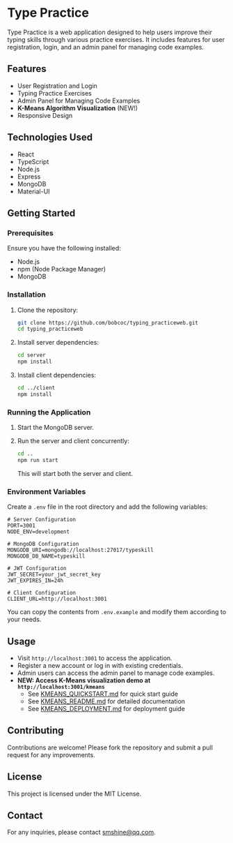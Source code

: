 # Type Practice

Type Practice is a web application designed to help users improve their typing skills through various practice exercises. It includes features for user registration, login, and an admin panel for managing code examples.

## Features

- User Registration and Login
- Typing Practice Exercises
- Admin Panel for Managing Code Examples
- **K-Means Algorithm Visualization** (NEW!)
- Responsive Design

## Technologies Used

- React
- TypeScript
- Node.js
- Express
- MongoDB
- Material-UI

## Getting Started

### Prerequisites

Ensure you have the following installed:

- Node.js
- npm (Node Package Manager)
- MongoDB

### Installation

1. Clone the repository:

   ```bash
   git clone https://github.com/bobcoc/typing_practiceweb.git
   cd typing_practiceweb
   ```

2. Install server dependencies:

   ```bash
   cd server
   npm install
   ```

3. Install client dependencies:

   ```bash
   cd ../client
   npm install
   ```

### Running the Application

1. Start the MongoDB server.

2. Run the server and client concurrently:

   ```bash
   cd ..
   npm run start
   ```

   This will start both the server and client.

### Environment Variables

Create a `.env` file in the root directory and add the following variables:

```plaintext
# Server Configuration
PORT=3001
NODE_ENV=development

# MongoDB Configuration
MONGODB_URI=mongodb://localhost:27017/typeskill
MONGODB_DB_NAME=typeskill

# JWT Configuration
JWT_SECRET=your_jwt_secret_key
JWT_EXPIRES_IN=24h

# Client Configuration
CLIENT_URL=http://localhost:3001
```

You can copy the contents from `.env.example` and modify them according to your needs.

## Usage

- Visit `http://localhost:3001` to access the application.
- Register a new account or log in with existing credentials.
- Admin users can access the admin panel to manage code examples.
- **NEW: Access K-Means visualization demo at `http://localhost:3001/kmeans`**
  - See [KMEANS_QUICKSTART.md](./KMEANS_QUICKSTART.md) for quick start guide
  - See [KMEANS_README.md](./KMEANS_README.md) for detailed documentation
  - See [KMEANS_DEPLOYMENT.md](./KMEANS_DEPLOYMENT.md) for deployment guide

## Contributing

Contributions are welcome! Please fork the repository and submit a pull request for any improvements.

## License

This project is licensed under the MIT License.

## Contact

For any inquiries, please contact [smshine@qq.com](mailto:smshine@qq.com).

